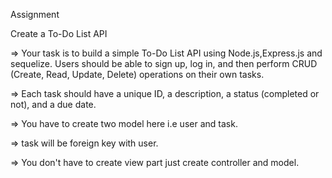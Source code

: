Assignment

Create a To-Do List API

=> Your task is to build a simple To-Do List API using Node.js,Express.js and sequelize. Users should be able to sign up, log in, and then perform CRUD (Create, Read, Update, Delete) operations on their own tasks. 

=> Each task should have a unique ID, a description, a status (completed or not), and a due date.

=> You have to create two model here i.e user and task.

=> task will be foreign key with user.

=> You don't have to create view part just create controller and model.

